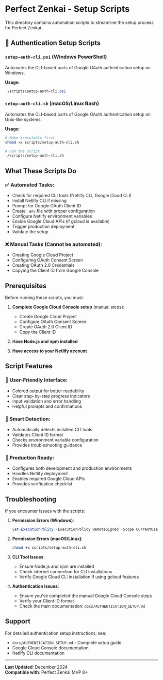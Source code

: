 # Perfect Zenkai - Setup Scripts

This directory contains automation scripts to streamline the setup process for Perfect Zenkai.

## 🔐 Authentication Setup Scripts

### `setup-auth-cli.ps1` (Windows PowerShell)
Automates the CLI-based parts of Google OAuth authentication setup on Windows.

**Usage:**
```powershell
.\scripts\setup-auth-cli.ps1
```

### `setup-auth-cli.sh` (macOS/Linux Bash)
Automates the CLI-based parts of Google OAuth authentication setup on Unix-like systems.

**Usage:**
```bash
# Make executable first
chmod +x scripts/setup-auth-cli.sh

# Run the script
./scripts/setup-auth-cli.sh
```

## What These Scripts Do

### ✅ Automated Tasks:
- Check for required CLI tools (Netlify CLI, Google Cloud CLI)
- Install Netlify CLI if missing
- Prompt for Google OAuth Client ID
- Create `.env` file with proper configuration
- Configure Netlify environment variables
- Enable Google Cloud APIs (if gcloud is available)
- Trigger production deployment
- Validate the setup

### ❌ Manual Tasks (Cannot be automated):
- Creating Google Cloud Project
- Configuring OAuth Consent Screen
- Creating OAuth 2.0 Credentials
- Copying the Client ID from Google Console

## Prerequisites

Before running these scripts, you must:

1. **Complete Google Cloud Console setup** (manual steps):
   - Create Google Cloud Project
   - Configure OAuth Consent Screen
   - Create OAuth 2.0 Client ID
   - Copy the Client ID

2. **Have Node.js and npm installed**

3. **Have access to your Netlify account**

## Script Features

### 🎨 User-Friendly Interface:
- Colored output for better readability
- Clear step-by-step progress indicators
- Input validation and error handling
- Helpful prompts and confirmations

### 🔧 Smart Detection:
- Automatically detects installed CLI tools
- Validates Client ID format
- Checks environment variable configuration
- Provides troubleshooting guidance

### 🚀 Production Ready:
- Configures both development and production environments
- Handles Netlify deployment
- Enables required Google Cloud APIs
- Provides verification checklist

## Troubleshooting

If you encounter issues with the scripts:

1. **Permission Errors (Windows)**:
   ```powershell
   Set-ExecutionPolicy -ExecutionPolicy RemoteSigned -Scope CurrentUser
   ```

2. **Permission Errors (macOS/Linux)**:
   ```bash
   chmod +x scripts/setup-auth-cli.sh
   ```

3. **CLI Tool Issues**:
   - Ensure Node.js and npm are installed
   - Check internet connection for CLI installations
   - Verify Google Cloud CLI installation if using gcloud features

4. **Authentication Issues**:
   - Ensure you've completed the manual Google Cloud Console steps
   - Verify your Client ID format
   - Check the main documentation: `docs/AUTHENTICATION_SETUP.md`

## Support

For detailed authentication setup instructions, see:
- `docs/AUTHENTICATION_SETUP.md` - Complete setup guide
- Google Cloud Console documentation
- Netlify CLI documentation

---

**Last Updated**: December 2024  
**Compatible with**: Perfect Zenkai MVP 8+ 